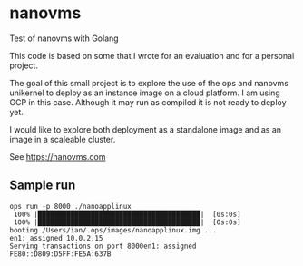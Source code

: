 # nanovms
Test of nanovms with Golang

This code is based on some that I wrote for an evaluation and for a personal project.

The goal of this small project is to explore the use of the ops and nanovms
unikernel to deploy as an instance image on a cloud platform. I am using GCP in
this case. Although it may run as compiled it is not ready to deploy yet.

I would like to explore both deployment as a standalone image and as an image in
a scaleable cluster.

See https://nanovms.com

## Sample run

```
ops run -p 8000 ./nanoapplinux
 100% |████████████████████████████████████████|  [0s:0s]
 100% |████████████████████████████████████████|  [0s:0s]
booting /Users/ian/.ops/images/nanoapplinux.img ...
en1: assigned 10.0.2.15
Serving transactions on port 8000en1: assigned FE80::D809:D5FF:FE5A:637B
```